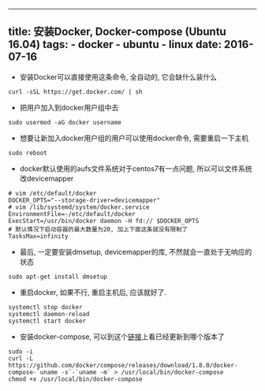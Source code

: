 ----------------
title: 安装Docker, Docker-compose (Ubuntu 16.04)
tags:
    - docker
    - ubuntu
    - linux
date: 2016-07-16
----------------

* 安装Docker可以直接使用这条命令, 全自动的, 它会缺什么装什么
```
curl -sSL https://get.docker.com/ | sh
```

* 把用户加入到docker用户组中去
```
sudo usermod -aG docker username
```

* 想要让新加入docker用户组的用户可以使用docker命令, 需要重启一下主机
```
sudo reboot
```

* docker默认使用的aufs文件系统对于centos7有一点问题, 所以可以文件系统改devicemapper
```
# vim /etc/default/docker
DOCKER_OPTS="--storage-driver=devicemapper"
# vim /lib/systemd/system/docker.service
EnvironmentFile=-/etc/default/docker
ExecStart=/usr/bin/docker daemon -H fd:// $DOCKER_OPTS
# 默认情况下启动容器的最大数量为20, 加上下面这条就没有限制了
TasksMax=infinity
```

* 最后, 一定要安装dmsetup, devicemapper的库, 不然就会一直处于无响应的状态
```
sudo apt-get install dmsetup
```

* 重启docker, 如果不行, 重启主机后, 应该就好了. 
```
systemctl stop docker
systemctl daemon-reload
systemctl start docker
```

* 安装docker-compose, 可以到这个[链接][1]上看已经更新到哪个版本了
```
sudo -i
curl -L https://github.com/docker/compose/releases/download/1.8.0/docker-compose-`uname -s`-`uname -m` > /usr/local/bin/docker-compose
chmod +x /usr/local/bin/docker-compose
```

[1]: https://github.com/docker/compose/releases

